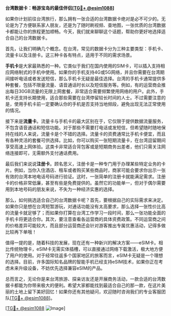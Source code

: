 **台湾数据卡：畅游宝岛的最佳伴侣[[TG💪+ @esim1088](https://t.me/s/esim1088)]**

如果你计划前往台湾旅行，那么拥有一张合适的台湾数据卡绝对是必不可少的。无论是为了方便联系家人朋友，还是为了随时刷视频、查地图，一张优质的台湾数据卡都能让你的旅程更加顺畅。今天，我们就来聊聊这个话题，帮助你更好地选择适合自己的台湾数据卡。

首先，让我们明确几个概念。在台湾，常见的数据卡分为三种主要类型：手机卡、流量卡以及注册卡。这三种卡各有特点，适用于不同的需求场景。

**手机卡**是大家最熟悉的一种。它类似于我们在国内使用的SIM卡，可以插入支持相应网络制式的手机中使用。如果你的手机支持4G或5G网络，并且你需要在台湾期间接听电话或者发送短信，那么手机卡无疑是最佳选择。台湾的手机卡通常提供多种套餐，包括不限量流量、语音通话时长以及短信服务等。例如，有的运营商会推出每日30GB流量的无限上网套餐，非常适合需要频繁使用网络的用户。此外，手机卡还支持长期使用，适合那些需要在台湾停留较长时间的人士。不过需要注意的是，使用手机卡前一定要确认你的手机是否支持当地频段，避免出现无法正常使用的情况。

接下来是**流量卡**。流量卡与手机卡的最大区别在于，它仅限于提供数据流量服务，不包含语音通话和短信功能。对于那些不需要打电话或发短信，但希望随时随地保持在线的人来说，流量卡是个不错的选择。流量卡的资费通常比手机卡便宜，而且有各种灵活的套餐可供选择。比如，你可以购买一张短期流量卡，在台湾逗留期间享受高速上网体验。这类卡非常适合背包客或是短期商务出差者，他们只需关注网络连接即可，无需额外支付通话费用。

最后我们来说说**注册卡**。顾名思义，注册卡是一种专门用于办理某些特定业务的卡片。例如，当你入住酒店、租车或者购买某些商品时，商家可能会要求你出示一张有效的台湾本地电话号码进行验证。这时，一张简单的注册卡就能满足需求。注册卡的价格非常低廉，甚至有些是免费提供的。虽然它的功能单一，但对于偶尔需要用到本地号码的朋友来说，不失为一种经济实惠的选择。

那么，如何挑选适合自己的台湾数据卡呢？首先，要根据自己的实际需求来决定。如果你只是想在台湾短暂游玩，对通话功能没有太高要求，那么选择一张性价比高的流量卡就足够了；而如果你打算在台湾工作学习一段时间，那么一张功能全面的手机卡将更适合你。其次，要注意查看各运营商的具体资费政策。不同运营商之间的价格差异可能较大，而且部分运营商还会针对游客推出专属优惠活动，记得多做比较再下单哦！

值得一提的是，随着科技的发展，现在还有一种新兴的解决方案——eSIM卡。相比传统物理卡，eSIM卡无需实体插槽，可以直接通过网络下载激活，极大地方便了用户的使用。对于经常往返多个国家地区的旅客而言，eSIM卡无疑是一个理想的选择。目前，许多国际知名品牌的智能手机已经支持eSIM技术，如果你正在考虑未来升级设备，不妨优先选择兼容eSIM的产品。

总而言之，无论你是来台湾旅游、探亲访友还是开展商务活动，一款合适的台湾数据卡都能为你带来极大的便利。希望大家都能找到最适合自己的那一款，在这片美丽的土地上留下美好回忆！如果你还有其他疑问，欢迎随时咨询我们的专业客服团队[[TG💪+ @esim1088](https://t.me/s/esim1088)]。

[[TG💪+ @esim1088](https://t.me/s/esim1088) ![Image](https://i.postimg.cc/4NQfJmqS/Snipaste-2025-05-13-00-14-12.png)]